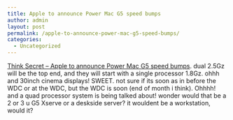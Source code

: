 ```yaml
---
title: Apple to announce Power Mac G5 speed bumps
author: admin
layout: post
permalink: /apple-to-announce-power-mac-g5-speed-bumps/
categories:
  - Uncategorized
---
```

[Think Secret &#8211; Apple to announce Power Mac G5 speed bumps][1]. dual 2.5Gz will be the top end, and they will start with a single processor 1.8Gz. ohhh and 30inch cinema displays! SWEET. not sure if its soon as in before the WDC or at the WDC, but the WDC is soon (end of month i think). Ohhhh! and a quad processor system is being talked about! wonder would that be a 2 or 3 u G5 Xserve or a deskside server? it wouldent be a workstation, would it?

 [1]: http://www.thinksecret.com/news/g5refresh.html
